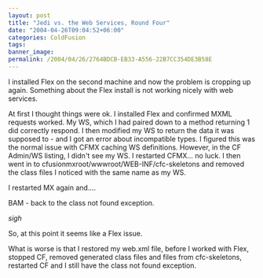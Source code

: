 ```yaml
---
layout: post
title: "Jedi vs. the Web Services, Round Four"
date: "2004-04-26T09:04:52+06:00"
categories: ColdFusion 
tags: 
banner_image: 
permalink: /2004/04/26/2764BDCB-EB33-A556-22B7CC354DE3B58E
---
```


I installed Flex on the second machine and now the problem is cropping up again. Something about the Flex install is not working nicely with web services. 

At first I thought things were ok. I installed Flex and confirmed MXML requests worked. My WS, which I had paired down to a method returning 1 did correctly respond. I then modified my WS to return the data it was supposed to - and I got an error about incompatible types. I figured this was the normal issue with CFMX caching WS definitions. However, in the CF Admin/WS listing, I didn't see my WS. I restarted CFMX... no luck. I then went in to cfusionmxroot/wwwroot/WEB-INF/cfc-skeletons and removed the class files I noticed with the same name as my WS. 

I restarted MX again and....

BAM - back to the class not found exception.

<i>sigh</i>

So, at this point it seems like a Flex issue. 

What is worse is that I restored my web.xml file, before I worked with Flex, stopped CF, removed generated class files and files from cfc-skeletons, restarted CF and I still have the class not found exception.